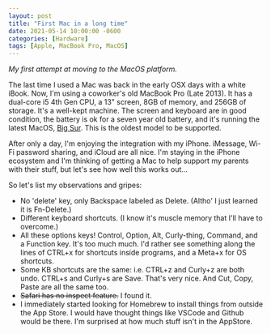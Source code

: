 ```yaml
---
layout: post
title: "First Mac in a long time"
date: 2021-05-14 10:00:00 -0600
categories: [Hardware]
tags: [Apple, MacBook Pro, MacOS]
---
```


*My first attempt at moving to the MacOS platform.*

The last time I used a Mac was back in the early OSX days with a white iBook. Now, I'm using a coworker's old MacBook Pro (Late 2013). It has a dual-core i5 4th Gen CPU, a 13" screen, 8GB of memory, and 256GB of storage. It's a well-kept machine. The screen and keyboard are in good condition, the battery is ok for a seven year old battery, and it's running the latest MacOS, [Big Sur](https://www.apple.com/macos/big-sur/). This is the oldest model to be supported.

After only a day, I'm enjoying the integration with my iPhone. iMessage, Wi-Fi password sharing, and iCloud are all nice. I'm staying in the iPhone ecosystem and I'm thinking of getting a Mac to help support my parents with their stuff, but let's see how well this works out...

So let's list my observations and gripes:

* No 'delete' key, only Backspace labeled as Delete. (Altho' I just learned it is Fn-Delete.)
* Different keyboard shortcuts. (I know it's muscle memory that I'll have to overcome.)
* All these options keys! Control, Option, Alt, Curly-thing, Command, and a Function key. It's too much much. I'd rather see something along the lines of CTRL+x for shortcuts inside programs, and a Meta+x for OS shortcuts.
* Some KB shortcuts are the same: i.e. CTRL+z and Curly+z are both undo. CTRL+s and Curly+s are Save. That's very nice. And Cut, Copy, Paste are all the same too.
* ~~Safari has no inspect feature.~~ I found it.
* I immediately started looking for Homebrew to install things from outside the App Store. I would have thought things like VSCode and Github would be there. I'm surprised at how much stuff isn't in the AppStore.
